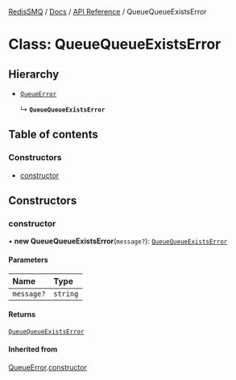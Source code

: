 [RedisSMQ](../../../README.md) / [Docs](../../README.md) / [API Reference](../README.md) / QueueQueueExistsError

# Class: QueueQueueExistsError

## Hierarchy

- [`QueueError`](QueueError.md)

  ↳ **`QueueQueueExistsError`**

## Table of contents

### Constructors

- [constructor](QueueQueueExistsError.md#constructor)

## Constructors

### constructor

• **new QueueQueueExistsError**(`message?`): [`QueueQueueExistsError`](QueueQueueExistsError.md)

#### Parameters

| Name | Type |
| :------ | :------ |
| `message?` | `string` |

#### Returns

[`QueueQueueExistsError`](QueueQueueExistsError.md)

#### Inherited from

[QueueError](QueueError.md).[constructor](QueueError.md#constructor)
